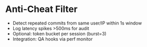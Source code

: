 # Anti-Cheat Filter
- Detect repeated commits from same user/IP within 1s window
- Log latency spikes >500ms for audit
- Optional: token bucket per session (burst=3)
- Integration: QA hooks via perf monitor

